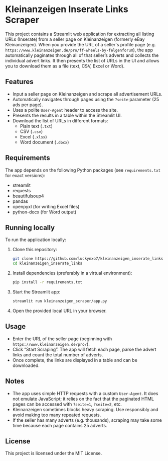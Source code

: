 # Kleinanzeigen Inserate Links Scraper

This project contains a Streamlit web application for extracting all listing URLs (Inserate) from a seller page on Kleinanzeigen (formerly eBay Kleinanzeigen). When you provide the URL of a seller's profile page (e.g. `https://www.kleinanzeigen.de/pro/ff-wheels-by-felgenforum`), the app automatically paginates through all of that seller’s adverts and collects the individual advert links. It then presents the list of URLs in the UI and allows you to download them as a file (text, CSV, Excel or Word).

## Features

- Input a seller page on Kleinanzeigen and scrape all advertisement URLs.
- Automatically navigates through pages using the `?seite` parameter (25 ads per page).
- Uses a polite `User-Agent` header to access the site.
- Presents the results in a table within the Streamlit UI.
- Download the list of URLs in different formats:
  - Plain text (`.txt`)
  - CSV (`.csv`)
  - Excel (`.xlsx`)
  - Word document (`.docx`)

## Requirements

The app depends on the following Python packages (see `requirements.txt` for exact versions):

- streamlit
- requests
- beautifulsoup4
- pandas
- openpyxl (for writing Excel files)
- python-docx (for Word output)

## Running locally

To run the application locally:

1. Clone this repository:
   ```bash
   git clone https://github.com/luckynxo7/kleinanzeigen_inserate_links.git
   cd kleinanzeigen_inserate_links
   ```
2. Install dependencies (preferably in a virtual environment):
   ```bash
   pip install -r requirements.txt
   ```
3. Start the Streamlit app:
   ```bash
   streamlit run kleinanzeigen_scraper/app.py
   ```
4. Open the provided local URL in your browser.

## Usage

- Enter the URL of the seller page (beginning with `https://www.kleinanzeigen.de/pro/`).
- Click “Start Scraping”. The app will fetch each page, parse the advert links and count the total number of adverts.
- Once complete, the links are displayed in a table and can be downloaded.

## Notes

- The app uses simple HTTP requests with a custom `User-Agent`. It does not emulate JavaScript; it relies on the fact that the paginated HTML pages can be accessed with `?seite=1`, `?seite=2`, etc.
- Kleinanzeigen sometimes blocks heavy scraping. Use responsibly and avoid making too many repeated requests.
- If the seller has many adverts (e.g. thousands), scraping may take some time because each page contains 25 adverts.

## License

This project is licensed under the MIT License.
